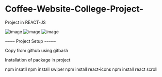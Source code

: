 # Coffee-Website-College-Project-

Project in REACT-JS


![image](https://user-images.githubusercontent.com/75106951/232746330-5ab63e76-8b73-4c24-a0a6-406da154c982.png)
![image](https://user-images.githubusercontent.com/75106951/232747060-91d5b38d-d93e-4fcc-a7ca-a03932f64f8c.png)
![image](https://user-images.githubusercontent.com/75106951/232746819-4f5b591c-01db-4c19-b4d1-7074d1687354.png)


----- Project Setup ------

Copy from github using gitbash

Installation of package in project

npm insatll
npm install swiper
npm install react-icons
npm install react scroll



